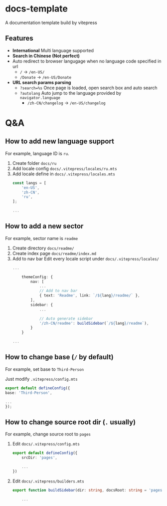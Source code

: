 # docs-template

A documentation template build by vitepress

## Features

* **International** Multi language supported
* **Search in Chinese (Not perfect)**
* Auto redirect to browser langugage when no language code specified in url
  * `/` -> `/en-US/`
  * `/Donate` -> `/en-US/Donate`
* **URL search params parsing**
  * `?search=%s` Once page is loaded, open search box and auto search
  * `?autolang` Auto jump to the language provided by `navigator.language`
    * `/zh-CN/changelog` -> `/en-US/changelog`

# Q&A

## How to add new language support

For example, language ID is `ru`.

1. Create folder `docs/ru`
1. Add locale config `docs/.vitepress/locales/ru.mts`
1. Add locale define in `docs/.vitepress/locales.mts`
	```ts {4}
	const langs = [
		'en-US',
		'zh-CN',
		'ru',
	];

	...
	```

## How to add a new sector

For example, sector name is `readme`

1. Create directory `docs/readme/`
1. Create index page `docs/readme/index.md`
1. Add to nav bar
	Edit every locale script under `docs/.vitepress/locales/`
	```ts {6-7,12-13}
	...

		themeConfig: {
			nav: [
				...
				// Add to nav bar
				{ text: 'Readme', link: `/${lang}/readme/` },
			],
			sidebar: {
				...

				// Auto generate sidebar
				'/zh-CN/readme': buildSidebar(`/${lang}/readme`),
			}
		}

	...
	```

## How to change base (`/` by default)

For example, set base to `Third-Person`

Just modify `.vitepress/config.mts`

```ts {2}
export default defineConfig({
base: 'Third-Person',

...
});
```

## How to change source root dir (`.` usually)

For example, change source root to `pages`

1. Edit `docs/.vitepress/config.mts`
	```ts {2}
	export default defineConfig({
		srcDir: 'pages',

		...
	})
	```
1. Edit `docs/.vitepress/builders.mts`
	```ts
	export function buildSidebar(dir: string, docsRoot: string = 'pages'): any {

		...
	```
